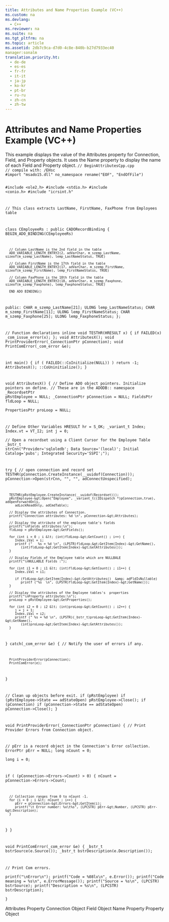 ```yaml
---
title: Attributes and Name Properties Example (VC++)
ms.custom: na
ms.devlang: 
  - C++
ms.reviewer: na
ms.suite: na
ms.tgt_pltfrm: na
ms.topic: article
ms.assetid: 2db7c9ca-d7d0-4c8e-840b-b27d7933ec40
manager:sonalm
translation.priority.ht: 
  - de-de
  - es-es
  - fr-fr
  - it-it
  - ja-jp
  - ko-kr
  - pt-br
  - ru-ru
  - zh-cn
  - zh-tw
---
```

# Attributes and Name Properties Example (VC++)
<?xml version="1.0" encoding="utf-8"?>
<developerReferenceWithoutSyntaxDocument xmlns="http://ddue.schemas.microsoft.com/authoring/2003/5" xmlns:xlink="http://www.w3.org/1999/xlink" xmlns:xsi="http://www.w3.org/2001/XMLSchema-instance" xsi:schemaLocation="http://ddue.schemas.microsoft.com/authoring/2003/5 http://dduestorage.blob.core.windows.net/ddueschema/developer.xsd">
  <introduction>
    <para>This example displays the value of the <legacyLink xlink:href="acc15d40-68a6-4ba9-85bd-12d331aecaa6">Attributes</legacyLink> property for <legacyLink xlink:href="ef6b1824-5b12-43db-89d7-8f3d13896d4d">Connection</legacyLink>, <legacyLink xlink:href="b10a72fc-3c4b-4186-a70b-993dc9f7a092">Field</legacyLink>, and <legacyLink xlink:href="b2a4767c-03c7-4935-a3bc-df3e1a38a009">Property</legacyLink> objects. It uses the <legacyLink xlink:href="cfd0e29c-8310-44ab-85c3-5761184b865d">Name</legacyLink> property to display the name of each <legacyBold>Field</legacyBold> and <legacyBold>Property</legacyBold> object.</para>
    <code>// BeginAttributesCpp.cpp
// compile with: /EHsc
#import "msado15.dll" no_namespace rename("EOF", "EndOfFile")

#include &lt;ole2.h&gt;
#include &lt;stdio.h&gt;
#include &lt;conio.h&gt;
#include "icrsint.h"

// This class extracts LastName, FirstName, FaxPhone from Employees table

class CEmployeeRs : public CADORecordBinding {
   BEGIN_ADO_BINDING(CEmployeeRs)

      // Column LastName is the 2nd field in the table
      ADO_VARIABLE_LENGTH_ENTRY2(2, adVarChar, m_szemp_LastName, sizeof(m_szemp_LastName), lemp_LastNameStatus, TRUE)

      // Column FirstName is the 17th field in the table
      ADO_VARIABLE_LENGTH_ENTRY2(17, adVarChar, m_szemp_FirstName, sizeof(m_szemp_FirstName), lemp_FirstNameStatus, TRUE)

      // Column FaxPhone is the 18th field in the table
      ADO_VARIABLE_LENGTH_ENTRY2(18, adVarChar, m_szemp_Faxphone, sizeof(m_szemp_Faxphone), lemp_FaxphoneStatus, TRUE)

      END_ADO_BINDING()

public:
   CHAR  m_szemp_LastName[21];
   ULONG lemp_LastNameStatus;
   CHAR  m_szemp_FirstName[11];
   ULONG lemp_FirstNameStatus;
   CHAR  m_szemp_Faxphone[25];
   ULONG lemp_FaxphoneStatus;
};

// Function declarations
inline void TESTHR(HRESULT x) { if FAILED(x) _com_issue_error(x); };
void AttributesX();
void PrintProviderError(_ConnectionPtr pConnection);
void PrintComError(_com_error &amp;e);

int main() {
   if ( FAILED(::CoInitialize(NULL)) )
      return -1;
   AttributesX();
   ::CoUninitialize();
}

void AttributesX() {
   // Define ADO object pointers.  Initialize pointers on define.
   // These are in the ADODB::  namespace
   _RecordsetPtr pRstEmployee  = NULL;
   _ConnectionPtr pConnection = NULL;
   FieldsPtr fldLoop = NULL;    
   PropertiesPtr proLoop = NULL;

   // Define Other Variables
   HRESULT hr = S_OK;
   _variant_t Index;
   Index.vt = VT_I2;
   int j = 0;      
   // Open a recordset using a Client Cursor for the Employee Table
   _bstr_t strCnn("Provider='sqloledb'; Data Source='(local)'; Initial Catalog='pubs'; Integrated Security='SSPI';");

   try {
      // open connection and record set
      TESTHR(pConnection.CreateInstance(__uuidof(Connection)));
      pConnection-&gt;Open(strCnn, "", "", adConnectUnspecified);

      TESTHR(pRstEmployee.CreateInstance(__uuidof(Recordset)));
      pRstEmployee-&gt;Open("Employee", _variant_t((IDispatch *)pConnection,true), adOpenForwardOnly,
         adLockReadOnly, adCmdTable);

      // Display the attributes of Connection.
      printf("Connection attributes: %d \n", pConnection-&gt;Attributes);

      // Display the attribute of the employee table's fields
      printf("\nFields attributes:\n");
      fldLoop = pRstEmployee-&gt;GetFields();

      for (int i = 0 ; i &lt; (int)fldLoop-&gt;GetCount() ; i++) {
         Index.iVal = i;
         printf ("   %s = %d \n", (LPSTR)fldLoop-&gt;GetItem(Index)-&gt;GetName(),
            (int)fldLoop-&gt;GetItem(Index)-&gt;GetAttributes());
      }

      // Display Fields of the Employee table which are NULLBALE
      printf("\nNULLABLE Fields :");

      for (int i1 = 0 ; i1 &lt; (int)fldLoop-&gt;GetCount() ; i1++) {
         Index.iVal = i1;

         if (fldLoop-&gt;GetItem(Index)-&gt;GetAttributes()  &amp; adFldIsNullable)
            printf ("%s  \n", (LPSTR)fldLoop-&gt;GetItem(Index)-&gt;GetName());    
      }

      // Display the attributes of the Employee tables's  properties
      printf("\nProperty attributes:\n");
      proLoop = pRstEmployee-&gt;GetProperties();

      for (int i2 = 0 ; i2 &lt; (int)proLoop-&gt;GetCount() ; i2++) {
         j = j + 1;
         Index.iVal = i2;
         printf (" %s = %d \n", (LPSTR)(_bstr_t)proLoop-&gt;GetItem(Index)-&gt;GetName(),
            (int)proLoop-&gt;GetItem(Index)-&gt;GetAttributes()); 
      }
   }
   catch(_com_error &amp;e) {
      // Notify the user of errors if any.

      PrintProviderError(pConnection);
      PrintComError(e);
   }

   // Clean up objects before exit.
   if (pRstEmployee)
      if (pRstEmployee-&gt;State == adStateOpen)
         pRstEmployee-&gt;Close();
   if (pConnection)
      if (pConnection-&gt;State == adStateOpen)
         pConnection-&gt;Close();
}

void PrintProviderError(_ConnectionPtr pConnection) {
   // Print Provider Errors from Connection object.

   // pErr is a record object in the Connection's Error collection.
   ErrorPtr pErr = NULL;
   long nCount = 0;    
   long i = 0;

   if ( (pConnection-&gt;Errors-&gt;Count) &gt; 0) {
      nCount = pConnection-&gt;Errors-&gt;Count;

      // Collection ranges from 0 to nCount -1.
      for (i = 0 ; i &lt; nCount ; i++) {
         pErr = pConnection-&gt;Errors-&gt;GetItem(i);
         printf("\t Error number: %x\t%s", (LPCSTR) pErr-&gt;Number, (LPCSTR) pErr-&gt;Description);
      }
   }
}

void PrintComError(_com_error &amp;e) {
   _bstr_t bstrSource(e.Source());
   _bstr_t bstrDescription(e.Description());

   // Print Com errors.  
   printf("\nError\n");
   printf("Code = %08lx\n", e.Error());
   printf("Code meaning = %s\n", e.ErrorMessage());
   printf("Source = %s\n", (LPCSTR) bstrSource);
   printf("Description = %s\n", (LPCSTR) bstrDescription);  
}</code>
  </introduction>
  <relatedTopics>
<link xlink:href="acc15d40-68a6-4ba9-85bd-12d331aecaa6">Attributes Property</link>
<link xlink:href="ef6b1824-5b12-43db-89d7-8f3d13896d4d">Connection Object</link>
<link xlink:href="b10a72fc-3c4b-4186-a70b-993dc9f7a092">Field Object</link>
<link xlink:href="cfd0e29c-8310-44ab-85c3-5761184b865d">Name Property</link>
<link xlink:href="b2a4767c-03c7-4935-a3bc-df3e1a38a009">Property Object</link>
</relatedTopics>
</developerReferenceWithoutSyntaxDocument>